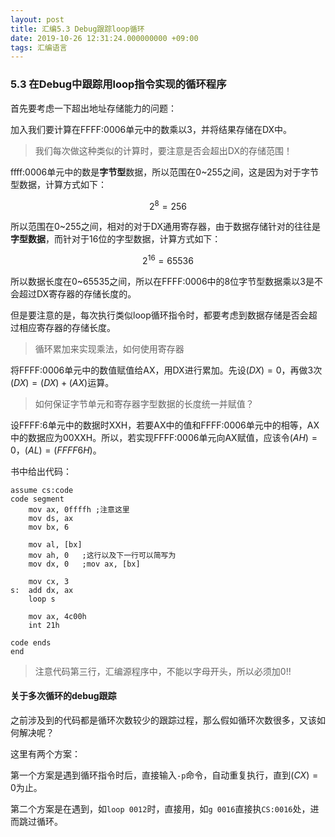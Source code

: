 ```yaml
---
layout: post
title: 汇编5.3 Debug跟踪loop循环
date: 2019-10-26 12:31:24.000000000 +09:00
tags: 汇编语言
---
```


### 5.3 在Debug中跟踪用loop指令实现的循环程序

首先要考虑一下超出地址存储能力的问题：

加入我们要计算在FFFF:0006单元中的数乘以3，并将结果存储在DX中。

> 我们每次做这种类似的计算时，要注意是否会超出DX的存储范围！

ffff:0006单元中的数是**字节型**数据，所以范围在0~255之间，这是因为对于字节型数据，计算方式如下：

$$2^8=256$$

所以范围在0~255之间，相对的对于DX通用寄存器，由于数据存储针对的往往是**字型数据**，而针对于16位的字型数据，计算方式如下：

$$2^{16}=65536$$

所以数据长度在0~65535之间，所以在FFFF:0006中的8位字节型数据乘以3是不会超过DX寄存器的存储长度的。

但是要注意的是，每次执行类似loop循环指令时，都要考虑到数据存储是否会超过相应寄存器的存储长度。

> 循环累加来实现乘法，如何使用寄存器

将FFFF:0006单元中的数值赋值给AX，用DX进行累加。先设$(DX)=0$，再做3次$(DX)=(DX)+(AX)$运算。

> 如何保证字节单元和寄存器字型数据的长度统一并赋值？

设FFFF:6单元中的数据时XXH，若要AX中的值和FFFF:0006单元中的相等，AX中的数据应为00XXH。所以，若实现FFFF:0006单元向AX赋值，应该令$(AH)=0$，$(AL)=(FFFF6H)$。

书中给出代码：

```x86asm
assume cs:code
code segment
    mov ax, 0ffffh ;注意这里
    mov ds, ax
    mov bx, 6
    
    mov al, [bx]
    mov ah, 0   ;这行以及下一行可以简写为
    mov dx, 0   ;mov ax, [bx]
    
    mov cx, 3
s:  add dx, ax
    loop s
    
    mov ax, 4c00h
    int 21h

code ends
end
```

> 注意代码第三行，汇编源程序中，不能以字母开头，所以必须加0!!

#### 关于多次循环的debug跟踪

之前涉及到的代码都是循环次数较少的跟踪过程，那么假如循环次数很多，又该如何解决呢？

这里有两个方案：

第一个方案是遇到循环指令时后，直接输入```-p```命令，自动重复执行，直到$(CX)=0$为止。

第二个方案是在遇到，如```loop 0012```时，直接用，如```g 0016```直接执```CS:0016```处，进而跳过循环。



